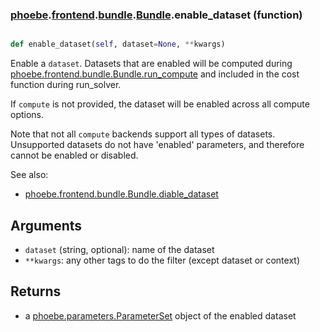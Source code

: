 ### [phoebe](phoebe.md).[frontend](phoebe.frontend.md).[bundle](phoebe.frontend.bundle.md).[Bundle](phoebe.frontend.bundle.Bundle.md).enable_dataset (function)


```py

def enable_dataset(self, dataset=None, **kwargs)

```



Enable a `dataset`.  Datasets that are enabled will be computed
during [phoebe.frontend.bundle.Bundle.run_compute](phoebe.frontend.bundle.Bundle.run_compute.md) and included in the cost function
during run_solver.

If `compute` is not provided, the dataset will be enabled across all
compute options.

Note that not all `compute` backends support all types of datasets.
Unsupported datasets do not have 'enabled' parameters, and therefore
cannot be enabled or disabled.

See also:
* [phoebe.frontend.bundle.Bundle.diable_dataset](phoebe.frontend.bundle.Bundle.diable_dataset.md)

Arguments
-----------
* `dataset` (string, optional): name of the dataset
* `**kwargs`:  any other tags to do the filter
    (except dataset or context)

Returns
---------
* a [phoebe.parameters.ParameterSet](phoebe.parameters.ParameterSet.md) object of the enabled dataset

